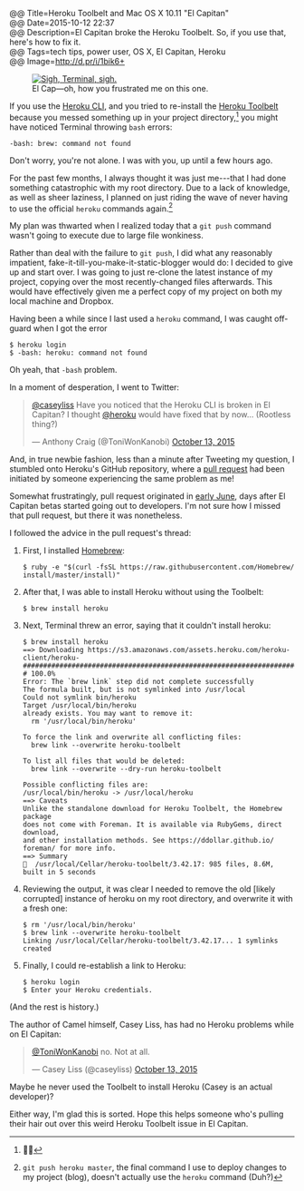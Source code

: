 @@ Title=Heroku Toolbelt and Mac OS X 10.11 "El Capitan"  
@@ Date=2015-10-12 22:37  
@@ Description=El Capitan broke the Heroku Toolbelt. So, if you use that, here's how to fix it.  
@@ Tags=tech tips, power user, OS X, El Capitan, Heroku  
@@ Image=http://d.pr/i/1bik6+  

<figure>
	<a class="nohover" href="http://d.pr/i/1bik6+">
		<img class="screenshot" src="http://d.pr/i/1bik6+" alt="Sigh, Terminal, sigh.">
	</a>
	<figcaption>El Cap&mdash;oh, how you frustrated me on this one.</figcaption>
</figure>

If you use the [Heroku CLI][heroku], and you tried to re-install the [Heroku Toolbelt][heroku 2] because you messed something up in your project directory,[^me] you might have noticed Terminal throwing `bash` errors:

```
-bash: brew: command not found
```

Don't worry, you're not alone. I was with you, up until a few hours ago.

For the past few months, I always thought it was just me---that I had done something catastrophic with my root directory. Due to a lack of knowledge, as well as sheer laziness, I planned on just riding the wave of never having to use the official `heroku` commands again.[^gphm]

My plan was thwarted when I realized today that a `git push` command wasn't going to execute due to large file wonkiness. 

Rather than deal with the failure to `git push`, I did what any reasonably impatient, fake-it-till-you-make-it-static-blogger would do: I decided to give up and start over. I was going to just re-clone the latest instance of my project, copying over the most recently-changed files afterwards. This would have effectively given me a perfect copy of my project on both my local machine and Dropbox.

Having been a while since I last used a `heroku` command, I was caught off-guard when I got the error

```
$ heroku login
$ -bash: heroku: command not found
```

Oh yeah, that `-bash` problem.

In a moment of desperation, I went to Twitter:

<blockquote lang="en"><p lang="en" dir="ltr"><a href="https://twitter.com/caseyliss">@caseyliss</a> Have you noticed that the Heroku CLI is broken in El Capitan? I thought <a href="https://twitter.com/heroku">@heroku</a> would have fixed that by now… (Rootless thing?)</p>&mdash; Anthony Craig (@ToniWonKanobi) <a href="https://twitter.com/ToniWonKanobi/status/653741132627578880">October 13, 2015</a></blockquote>

And, in true newbie fashion, less than a minute after Tweeting my question, I stumbled onto Heroku's GitHub repository, where a [pull request][github] had been initiated by someone experiencing the same problem as me!

Somewhat frustratingly, pull request originated in [early June][github 2], days after El Capitan betas started going out to developers. I'm not sure how I missed that pull request, but there it was nonetheless.

I followed the advice in the pull request's thread: 

1. First, I installed [Homebrew][brew]:

	```
	$ ruby -e "$(curl -fsSL https://raw.githubusercontent.com/Homebrew/	install/master/install)"
	```

2. After that, I was able to install Heroku without using the Toolbelt:

	```
	$ brew install heroku
	```

3. Next, Terminal threw an error, saying that it couldn't install heroku:

	```
	$ brew install heroku
	==> Downloading https://s3.amazonaws.com/assets.heroku.com/heroku-	client/heroku-
	#######################################################################	# 100.0%
	Error: The `brew link` step did not complete successfully
	The formula built, but is not symlinked into /usr/local
	Could not symlink bin/heroku
	Target /usr/local/bin/heroku
	already exists. You may want to remove it:
	  rm '/usr/local/bin/heroku'

	To force the link and overwrite all conflicting files:
	  brew link --overwrite heroku-toolbelt

	To list all files that would be deleted:
	  brew link --overwrite --dry-run heroku-toolbelt

	Possible conflicting files are:
	/usr/local/bin/heroku -> /usr/local/heroku
	==> Caveats
	Unlike the standalone download for Heroku Toolbelt, the Homebrew 	package
	does not come with Foreman. It is available via RubyGems, direct 	download,
	and other installation methods. See https://ddollar.github.io/		foreman/ for more info.
	==> Summary
	🍺  /usr/local/Cellar/heroku-toolbelt/3.42.17: 985 files, 8.6M, 	built in 5 seconds
	```

4. Reviewing the output, it was clear I needed to remove the old [likely corrupted] instance of heroku on my root directory, and overwrite it with a fresh one:

	```
	$ rm '/usr/local/bin/heroku'
	$ brew link --overwrite heroku-toolbelt
	Linking /usr/local/Cellar/heroku-toolbelt/3.42.17... 1 symlinks created
	```

5. Finally, I could re-establish a link to Heroku:

	```
	$ heroku login
	$ Enter your Heroku credentials.
	```

(And the rest is history.)

The author of Camel himself, Casey Liss, has had no Heroku problems while on El Capitan:

<blockquote lang="en"><p lang="en" dir="ltr"><a href="https://twitter.com/ToniWonKanobi">@ToniWonKanobi</a> no. Not at all.</p>&mdash; Casey Liss (@caseyliss) <a href="https://twitter.com/caseyliss/status/653749713372622848">October 13, 2015</a></blockquote>

Maybe he never used the Toolbelt to install Heroku (Casey is an actual developer)?

Either way, I'm glad this is sorted. Hope this helps someone who's pulling their hair out over this weird Heroku Toolbelt issue in El Capitan.

[^gphm]: `git push heroku master`, the final command I use to deploy changes to my project (blog), doesn't actually use the `heroku` command (Duh?)
[^me]: 🙋🏾

[brew]: http://brew.sh
[github]: https://github.com/heroku/heroku/pull/1615
[github 2]: https://github.com/heroku/heroku/pull/1615#issue-88082389
[heroku]: https://devcenter.heroku.com/articles/heroku-command
[heroku 2]: https://toolbelt.heroku.com/